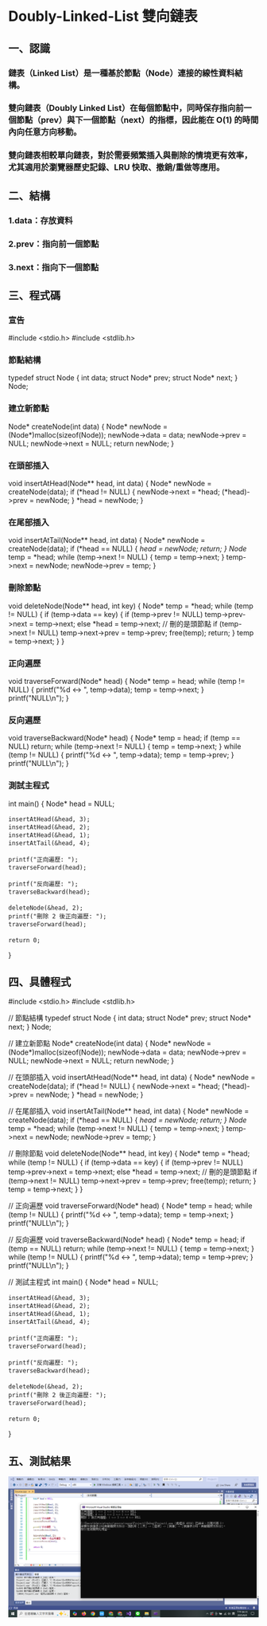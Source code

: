 # Doubly-Linked-List 雙向鏈表

## 一、認識
### 鏈表（Linked List）是一種基於節點（Node）連接的線性資料結構。
### 雙向鏈表（Doubly Linked List）在每個節點中，同時保存指向前一個節點（prev）與下一個節點（next）的指標，因此能在 O(1) 的時間內向任意方向移動。
### 雙向鏈表相較單向鏈表，對於需要頻繁插入與刪除的情境更有效率，尤其適用於瀏覽器歷史記錄、LRU 快取、撤銷/重做等應用。

## 二、結構

### 1.data：存放資料
### 2.prev：指向前一個節點
### 3.next：指向下一個節點

## 三、程式碼
### 宣告
#include <stdio.h>
#include <stdlib.h>

### 節點結構
typedef struct Node {
    int data;
    struct Node* prev;
    struct Node* next;
} Node;

### 建立新節點
Node* createNode(int data) {
    Node* newNode = (Node*)malloc(sizeof(Node));
    newNode->data = data;
    newNode->prev = NULL;
    newNode->next = NULL;
    return newNode;
}

### 在頭部插入
void insertAtHead(Node** head, int data) {
    Node* newNode = createNode(data);
    if (*head != NULL) {
        newNode->next = *head;
        (*head)->prev = newNode;
    }
    *head = newNode;
}

### 在尾部插入
void insertAtTail(Node** head, int data) {
    Node* newNode = createNode(data);
    if (*head == NULL) {
        *head = newNode;
        return;
    }
    Node* temp = *head;
    while (temp->next != NULL) {
        temp = temp->next;
    }
    temp->next = newNode;
    newNode->prev = temp;
}

### 刪除節點
void deleteNode(Node** head, int key) {
    Node* temp = *head;
    while (temp != NULL) {
        if (temp->data == key) {
            if (temp->prev != NULL)
                temp->prev->next = temp->next;
            else
                *head = temp->next; // 刪的是頭節點
            if (temp->next != NULL)
                temp->next->prev = temp->prev;
            free(temp);
            return;
        }
        temp = temp->next;
    }
}

### 正向遍歷
void traverseForward(Node* head) {
    Node* temp = head;
    while (temp != NULL) {
        printf("%d <-> ", temp->data);
        temp = temp->next;
    }
    printf("NULL\n");
}

### 反向遍歷
void traverseBackward(Node* head) {
    Node* temp = head;
    if (temp == NULL) return;
    while (temp->next != NULL) {
        temp = temp->next;
    }
    while (temp != NULL) {
        printf("%d <-> ", temp->data);
        temp = temp->prev;
    }
    printf("NULL\n");
}

### 測試主程式
int main() {
    Node* head = NULL;

    insertAtHead(&head, 3);
    insertAtHead(&head, 2);
    insertAtHead(&head, 1);
    insertAtTail(&head, 4);

    printf("正向遍歷: ");
    traverseForward(head);

    printf("反向遍歷: ");
    traverseBackward(head);

    deleteNode(&head, 2);
    printf("刪除 2 後正向遍歷: ");
    traverseForward(head);

    return 0;
}

## 四、具體程式

#include <stdio.h>
#include <stdlib.h>

// 節點結構
typedef struct Node {
    int data;
    struct Node* prev;
    struct Node* next;
} Node;

// 建立新節點
Node* createNode(int data) {
    Node* newNode = (Node*)malloc(sizeof(Node));
    newNode->data = data;
    newNode->prev = NULL;
    newNode->next = NULL;
    return newNode;
}

// 在頭部插入
void insertAtHead(Node** head, int data) {
    Node* newNode = createNode(data);
    if (*head != NULL) {
        newNode->next = *head;
        (*head)->prev = newNode;
    }
    *head = newNode;
}

// 在尾部插入
void insertAtTail(Node** head, int data) {
    Node* newNode = createNode(data);
    if (*head == NULL) {
        *head = newNode;
        return;
    }
    Node* temp = *head;
    while (temp->next != NULL) {
        temp = temp->next;
    }
    temp->next = newNode;
    newNode->prev = temp;
}

// 刪除節點
void deleteNode(Node** head, int key) {
    Node* temp = *head;
    while (temp != NULL) {
        if (temp->data == key) {
            if (temp->prev != NULL)
                temp->prev->next = temp->next;
            else
                *head = temp->next; // 刪的是頭節點
            if (temp->next != NULL)
                temp->next->prev = temp->prev;
            free(temp);
            return;
        }
        temp = temp->next;
    }
}

// 正向遍歷
void traverseForward(Node* head) {
    Node* temp = head;
    while (temp != NULL) {
        printf("%d <-> ", temp->data);
        temp = temp->next;
    }
    printf("NULL\n");
}

// 反向遍歷
void traverseBackward(Node* head) {
    Node* temp = head;
    if (temp == NULL) return;
    while (temp->next != NULL) {
        temp = temp->next;
    }
    while (temp != NULL) {
        printf("%d <-> ", temp->data);
        temp = temp->prev;
    }
    printf("NULL\n");
}

// 測試主程式
int main() {
    Node* head = NULL;

    insertAtHead(&head, 3);
    insertAtHead(&head, 2);
    insertAtHead(&head, 1);
    insertAtTail(&head, 4);

    printf("正向遍歷: ");
    traverseForward(head);

    printf("反向遍歷: ");
    traverseBackward(head);

    deleteNode(&head, 2);
    printf("刪除 2 後正向遍歷: ");
    traverseForward(head);

    return 0;
}


## 五、測試結果

![image](https://github.com/05ki19lj/Doubly-Linked-List/blob/main/T.png)
